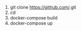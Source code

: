 1. git clone https://github.com/<REPOSITORY>.git
2. cd <Project>
3. docker-compose build 
4. docker-compose up
